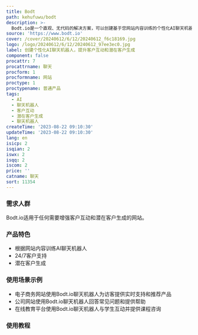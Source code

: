 ```yaml
---
title: Bodt
path: kehufuwu/bodt
description: >-
  Bodt.io是一个直观、无代码的解决方案，可以创建基于您网站内容训练的个性化AI聊天机器人，提升客户互动和潜在客户生成。我们的平台允许您根据您的需求构建聊天机器人，无需编程知识。通过我们平台提供的价格合理的计划，探索更多功能。
source: 'https://www.bodt.io'
cover: /cover/20240612/6/12/20240612_f6c18169.jpg
logo: /logo/20240612/6/12/20240612_97ee3ec0.jpg
label: 创建个性化AI聊天机器人，提升客户互动和潜在客户生成
component: false
procattr: 7
procattrname: 聊天
procform: 1
procformname: 网站
proctype: 1
proctypename: 普通产品
tags:
  - AI
  - 聊天机器人
  - 客户互动
  - 潜在客户生成
  - 聊天机器人
createTime: '2023-08-22 09:10:30'
updateTime: '2023-08-22 09:10:30'
lang: en
isicp: 2
isqian: 2
iswx: 2
isqq: 2
iscom: 2
price: ''
catname: 聊天
sort: 11354
---
```




### 需求人群
Bodt.io适用于任何需要增强客户互动和潜在客户生成的网站。

### 产品特色
- 根据网站内容训练AI聊天机器人
- 24/7客户支持
- 潜在客户生成

### 使用场景示例
- 电子商务网站使用Bodt.io聊天机器人为访客提供实时支持和推荐产品
- 公司网站使用Bodt.io聊天机器人回答常见问题和提供帮助
- 在线教育平台使用Bodt.io聊天机器人与学生互动并提供课程咨询

### 使用教程


  
